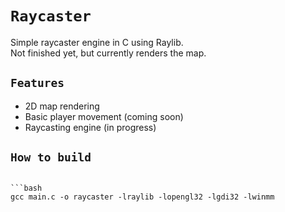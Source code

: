 # `Raycaster`

Simple raycaster engine in C using Raylib.  
Not finished yet, but currently renders the map.

## `Features`

- 2D map rendering  
- Basic player movement (coming soon)  
- Raycasting engine (in progress)

## `How to build`

```Requires Raylib installed. Compile with:

```bash
gcc main.c -o raycaster -lraylib -lopengl32 -lgdi32 -lwinmm
